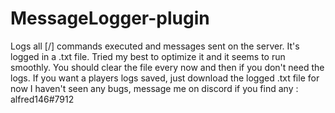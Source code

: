 # MessageLogger-plugin

Logs all [/] commands executed and messages sent on the server. 
It's logged in a .txt file. 
Tried my best to optimize it and it seems to run smoothly. You should clear the file every now and then if you don't need the logs. If you want a players logs saved, just download the logged .txt file
for now I haven't seen any bugs, message me on discord if you find any : alfred146#7912

